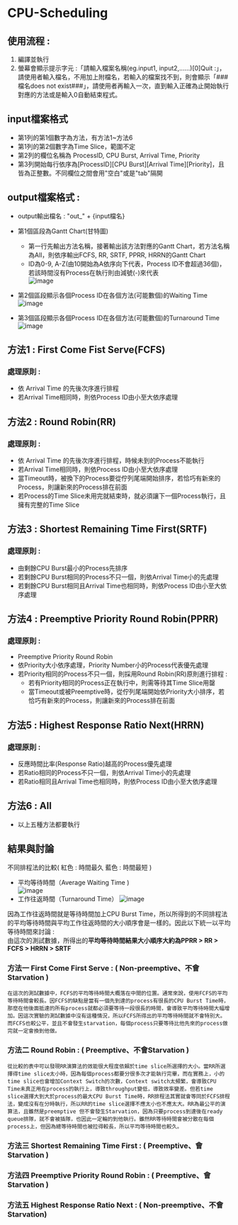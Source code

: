 # CPU-Scheduling

## 使用流程 :
1. 編譯並執行
2. 螢幕會顯示提示字元 :「請輸入檔案名稱(eg.input1, input2,......)[0]Quit :」，請使用者輸入檔名，不用加上附檔名，若輸入的檔案找不到，則會顯示「###檔名does not exist###」，請使用者再輸入一次，直到輸入正確為止開始執行對應的方法或是輸入0自動結束程式。

## input檔案格式
- 第1列的第1個數字為方法，有方法1~方法6  
- 第1列的第2個數字為Time Slice，範圍不定  
- 第2列的欄位名稱為 ProcessID, CPU Burst, Arrival Time, Priority  
- 第3列開始每行依序為[ProcessID][CPU Burst][Arrival Time][Priority]，且皆為正整數。不同欄位之間會用"空白"或是"tab"隔開  

## output檔案格式 : 
- output輸出檔名 : "out_" + {input檔名}  
- 第1個區段為Gantt Chart(甘特圖)
	- 第一行先輸出方法名稱，接著輸出該方法對應的Gantt Chart，若方法名稱為All，則依序輸出FCFS, RR, SRTF, PPRR, HRRN的Gantt Chart
	- ID為0-9, A-Z(由10開始為A依序向下代表，Process ID不會超過36個)，若該時間沒有Process在執行則由減號(-)來代表  
![image](https://github.com/YunTing-Lee/CPU-Scheduling/blob/main/Picture/Gantt%20Chart.PNG)

- 第2個區段顯示各個Process ID在各個方法(可能數個)的Waiting Time
![image](https://github.com/YunTing-Lee/CPU-Scheduling/blob/main/Picture/Waiting%20Time.PNG)

- 第3個區段顯示各個Process ID在各個方法(可能數個)的Turnaround Time
![image](https://github.com/YunTing-Lee/CPU-Scheduling/blob/main/Picture/Turnaround%20Time.PNG)

## 方法1 : First Come Fist Serve(FCFS)
### 處理原則 : 
- 依 Arrival Time 的先後次序進行排程
- 若Arrival Time相同時，則依Process ID由小至大依序處理

## 方法2 : Round Robin(RR)
### 處理原則 : 
- 依 Arrival Time 的先後次序進行排程，時候未到的Process不能執行
- 若Arrival Time相同時，則依Process ID由小至大依序處理
- 當Timeout時，被換下的Process要從佇列尾端開始排序，若恰巧有新來的Process，則讓新來的Process排在前面
- 若Process的Time Slice未用完就結束時，就必須讓下一個Process執行，且擁有完整的Time Slice

## 方法3 : Shortest Remaining Time First(SRTF)
### 處理原則 : 
- 由剩餘CPU Burst最小的Process先排序
- 若剩餘CPU Burst相同的Process不只一個，則依Arrival Time小的先處理
- 若剩餘CPU Burst相同且Arrival Time也相同時，則依Process ID由小至大依序處理

## 方法4 : Preemptive Priority Round Robin(PPRR)
### 處理原則 : 
- Preemptive Priority Round Robin
- 依Priority大小依序處理，Priority Number小的Process代表優先處理
- 若Priority相同的Process不只一個，則採用Round Robin(RR)原則進行排程 : 
	- 若有Priority相同的Process正在執行中，則需等待其Time Slice用罄
	- 當Timeout或被Preemptive時，從佇列尾端開始依Priority大小排序，若恰巧有新來的Process，則讓新來的Process排在前面
	
## 方法5 : Highest Response Ratio Next(HRRN)
### 處理原則 : 
- 反應時間比率(Response Ratio)越高的Process優先處理
- 若Ratio相同的Process不只一個，則依Arrival Time小的先處理
- 若Ratio相同且Arrival Time也相同時，則依Process ID由小至大依序處理

## 方法6 : All
- 以上五種方法都要執行

## 結果與討論
不同排程法的比較( 紅色 : 時間最久	藍色 : 時間最短 )
- 平均等待時間（Average Waiting Time )  
![image](https://github.com/YunTing-Lee/CPU-Scheduling/blob/main/Picture/Compare%20Waiting%20Time.png)
- 工作往返時間（Turnaround Time） 
![image](https://github.com/YunTing-Lee/CPU-Scheduling/blob/main/Picture/Compare%20Turnaround%20Time.png)

因為工作往返時間就是等待時間加上CPU Burst Time，所以所得到的不同排程法的平均等待時間與平均工作往返時間的大小順序會是一樣的。因此以下統一以平均等待時間來討論 :  
由這次的測試數據，所得出的**平均等待時間結果大小順序大約為PPRR > RR > FCFS > HRRN > SRTF**

### 方法一 First Come First Serve : ( Non-preemptive、不會Starvation )
    在這次的測試數據中，FCFS的平均等待時間大概落在中間的位置。通常來說，使用FCFS的平均等待時間會較長。因FCFS的缺點是當有一個先到達的process有很長的CPU Burst Time時，那麼在他後面抵達的所有process就都必須要等待一段很長的時間，會導致平均等待時間大幅增加。因這次實驗的測試數據中沒有這種情況，所以FCFS所得出的平均等待時間就不會特別大。而FCFS也較公平，並且不會發生starvation，每個process只要等待比他先來的process做完就一定會換到他做。   

### 方法二 Round Robin : ( Preemptive、不會Starvation )
    從比較的表中可以發現RR演算法的效能很大程度依賴於time slice所選擇的大小。當RR所選擇得time slice太小時，因為每個process都要分很多次才能執行完畢，而在實務上，小的time slice也會增加Context Switch的次數，Context switch太頻繁，會導致CPU Time未真正用在process的執行上，導致throughput變低，導致效率變差。但若time slice選擇大到大於process的最大CPU Burst Time時，RR排程法其實就會等同於FCFS排程法，變成沒有在分時執行，所以RR的time slice選擇不應太小也不應太大。RR為最公平的演算法，且雖然是preemptive 但不會發生Starvation，因為只要process到達後在ready queue排隊，就不會被插隊，也因此一定輪的到他執行。雖然RR等待時間會被分散在每個process上，但因為總等待時間也被拉得較長，所以平均等待時間也較久。  

### 方法三 Shortest Remaining Time First : ( Preemptive、會Starvation )
   
### 方法四 Preemptive Priority Round Robin : ( Preemptive、會Starvation )
    
### 方法五 Highest Response Ratio Next : ( Non-preemptive、不會Starvation)
  
